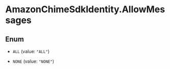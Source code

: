 # AmazonChimeSdkIdentity.AllowMessages

## Enum


* `ALL` (value: `"ALL"`)

* `NONE` (value: `"NONE"`)


